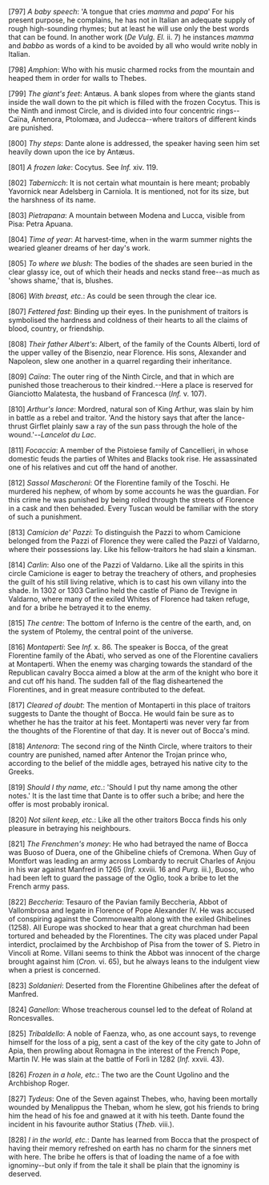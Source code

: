 [797] _A baby speech_: 'A tongue that cries _mamma_ and _papa_' For his
present purpose, he complains, he has not in Italian an adequate supply
of rough high-sounding rhymes; but at least he will use only the best
words that can be found. In another work (_De Vulg. El._ ii. 7) he
instances _mamma_ and _babbo_ as words of a kind to be avoided by all
who would write nobly in Italian.

[798] _Amphion_: Who with his music charmed rocks from the mountain and
heaped them in order for walls to Thebes.

[799] _The giant's feet_: Antæus. A bank slopes from where the giants
stand inside the wall down to the pit which is filled with the frozen
Cocytus. This is the Ninth and inmost Circle, and is divided into four
concentric rings--Caïna, Antenora, Ptolomæa, and Judecca--where traitors
of different kinds are punished.

[800] _Thy steps_: Dante alone is addressed, the speaker having seen him
set heavily down upon the ice by Antæus.

[801] _A frozen lake_: Cocytus. See _Inf._ xiv. 119.

[802] _Tabernicch_: It is not certain what mountain is here meant;
probably Yavornick near Adelsberg in Carniola. It is mentioned, not for
its size, but the harshness of its name.

[803] _Pietrapana_: A mountain between Modena and Lucca, visible from
Pisa: Petra Apuana.

[804] _Time of year_: At harvest-time, when in the warm summer nights
the wearied gleaner dreams of her day's work.

[805] _To where we blush_: The bodies of the shades are seen buried in
the clear glassy ice, out of which their heads and necks stand free--as
much as 'shows shame,' that is, blushes.

[806] _With breast, etc._: As could be seen through the clear ice.

[807] _Fettered fast_: Binding up their eyes. In the punishment of
traitors is symbolised the hardness and coldness of their hearts to all
the claims of blood, country, or friendship.

[808] _Their father Albert's_: Albert, of the family of the Counts
Alberti, lord of the upper valley of the Bisenzio, near Florence. His
sons, Alexander and Napoleon, slew one another in a quarrel regarding
their inheritance.

[809] _Caïna_: The outer ring of the Ninth Circle, and that in which are
punished those treacherous to their kindred.--Here a place is reserved
for Gianciotto Malatesta, the husband of Francesca (_Inf._ v. 107).

[810] _Arthur's lance_: Mordred, natural son of King Arthur, was slain
by him in battle as a rebel and traitor. 'And the history says that
after the lance-thrust Girflet plainly saw a ray of the sun pass through
the hole of the wound.'--_Lancelot du Lac_.

[811] _Focaccia_: A member of the Pistoiese family of Cancellieri, in
whose domestic feuds the parties of Whites and Blacks took rise. He
assassinated one of his relatives and cut off the hand of another.

[812] _Sassol Mascheroni_: Of the Florentine family of the Toschi. He
murdered his nephew, of whom by some accounts he was the guardian. For
this crime he was punished by being rolled through the streets of
Florence in a cask and then beheaded. Every Tuscan would be familiar
with the story of such a punishment.

[813] _Camicion de' Pazzi_: To distinguish the Pazzi to whom Camicione
belonged from the Pazzi of Florence they were called the Pazzi of
Valdarno, where their possessions lay. Like his fellow-traitors he had
slain a kinsman.

[814] _Carlin_: Also one of the Pazzi of Valdarno. Like all the spirits
in this circle Camicione is eager to betray the treachery of others, and
prophesies the guilt of his still living relative, which is to cast his
own villany into the shade. In 1302 or 1303 Carlino held the castle of
Piano de Trevigne in Valdarno, where many of the exiled Whites of
Florence had taken refuge, and for a bribe he betrayed it to the enemy.

[815] _The centre_: The bottom of Inferno is the centre of the earth,
and, on the system of Ptolemy, the central point of the universe.

[816] _Montaperti_: See _Inf._ x. 86. The speaker is Bocca, of the great
Florentine family of the Abati, who served as one of the Florentine
cavaliers at Montaperti. When the enemy was charging towards the
standard of the Republican cavalry Bocca aimed a blow at the arm of the
knight who bore it and cut off his hand. The sudden fall of the flag
disheartened the Florentines, and in great measure contributed to the
defeat.

[817] _Cleared of doubt_: The mention of Montaperti in this place of
traitors suggests to Dante the thought of Bocca. He would fain be sure
as to whether he has the traitor at his feet. Montaperti was never very
far from the thoughts of the Florentine of that day. It is never out of
Bocca's mind.

[818] _Antenora_: The second ring of the Ninth Circle, where traitors to
their country are punished, named after Antenor the Trojan prince who,
according to the belief of the middle ages, betrayed his native city to
the Greeks.

[819] _Should I thy name, etc._: 'Should I put thy name among the other
notes.' It is the last time that Dante is to offer such a bribe; and
here the offer is most probably ironical.

[820] _Not silent keep, etc._: Like all the other traitors Bocca finds
his only pleasure in betraying his neighbours.

[821] _The Frenchmen's money_: He who had betrayed the name of Bocca was
Buoso of Duera, one of the Ghibeline chiefs of Cremona. When Guy of
Montfort was leading an army across Lombardy to recruit Charles of Anjou
in his war against Manfred in 1265 (_Inf._ xxviii. 16 and _Purg._ iii.),
Buoso, who had been left to guard the passage of the Oglio, took a bribe
to let the French army pass.

[822] _Beccheria_: Tesauro of the Pavian family Beccheria, Abbot of
Vallombrosa and legate in Florence of Pope Alexander IV. He was accused
of conspiring against the Commonwealth along with the exiled Ghibelines
(1258). All Europe was shocked to hear that a great churchman had been
tortured and beheaded by the Florentines. The city was placed under
Papal interdict, proclaimed by the Archbishop of Pisa from the tower of
S. Pietro in Vincoli at Rome. Villani seems to think the Abbot was
innocent of the charge brought against him (_Cron._ vi. 65), but he
always leans to the indulgent view when a priest is concerned.

[823] _Soldanieri_: Deserted from the Florentine Ghibelines after the
defeat of Manfred.

[824] _Ganellon_: Whose treacherous counsel led to the defeat of Roland
at Roncesvalles.

[825] _Tribaldello_: A noble of Faenza, who, as one account says, to
revenge himself for the loss of a pig, sent a cast of the key of the
city gate to John of Apia, then prowling about Romagna in the interest
of the French Pope, Martin IV. He was slain at the battle of Forlì in
1282 (_Inf._ xxvii. 43).

[826] _Frozen in a hole, etc._: The two are the Count Ugolino and the
Archbishop Roger.

[827] _Tydeus_: One of the Seven against Thebes, who, having been
mortally wounded by Menalippus the Theban, whom he slew, got his friends
to bring him the head of his foe and gnawed at it with his teeth. Dante
found the incident in his favourite author Statius (_Theb._ viii.).

[828] _I in the world, etc._: Dante has learned from Bocca that the
prospect of having their memory refreshed on earth has no charm for the
sinners met with here. The bribe he offers is that of loading the name
of a foe with ignominy--but only if from the tale it shall be plain that
the ignominy is deserved.